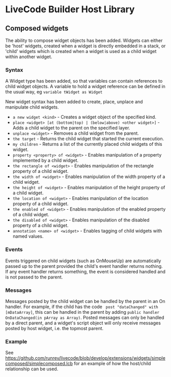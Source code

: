 # LiveCode Builder Host Library

## Composed widgets

The ability to compose widget objects has been added. Widgets can either be 'host' widgets, 
created when a widget is directly embedded in a stack, or 'child' widgets which is created 
when a widget is used as a child widget within another widget.

### Syntax

A Widget type has been added, so that variables can contain references to child widget objects.
A variable to hold a widget reference can be defined in the usual way, eg
```variable tWidget as Widget```

New widget syntax has been added to create, place, unplace and manipulate child widgets.	

* ```a new widget <kind>``` - Creates a widget object of the specified kind.
* ```place <widget> [at (bottom|top) | (below|above) <other widget>]``` - Adds a child widget to the parent on the specified layer.
* ```unplace <widget>``` - Removes a child widget from the parent.
* ```the target``` - Returns the child widget that started the current execution.
* ```my children``` - Returns a list of the currently placed child widgets of this widget.	
* ```property <property> of <widget>``` - Enables manipulation of a property implemented by a child widget.
* ```the rectangle of <widget>``` - Enables manipulation of the rectangle property of a child widget.
* ```the width of <widget>``` - Enables manipulation of the width property of a child widget.
* ```the height of <widget>``` - Enables manipulation of the height property of a child widget.
* ```the location of <widget>``` - Enables manipulation of the location property of a child widget.
* ```the enabled of <widget>``` - Enables manipulation of the enabled property of a child widget.
* ```the disabled of <widget>``` - Enables manipulation of the disabled property of a child widget.
* ```annotation <name> of <widget>``` - Enables tagging of child widgets with named values.

### Events

Events triggered on child widgets (such as OnMouseUp) are automatically passed up to the 
parent provided the child's event handler returns nothing. If any event handler returns 
something, the event is considered handled and is not passed to the parent.

### Messages

Messages posted by the child widget can be handled by the parent in an On<message name> handler. 
For example, if the child has the code
``` post "dataChanged" with [mDataArray]```, 
this can be handled in the parent by adding 
```public handler OnDataChanged(in pArray as Array)```.
Posted messages can only be handled by a direct parent, and a widget's script object will 
only receive messages posted by host widget, i.e. the topmost parent. 

### Example
See https://github.com/runrev/livecode/blob/develop/extensions/widgets/simplecomposed/simplecomposed.lcb 
for an example of how the host/child relationship can be used.

